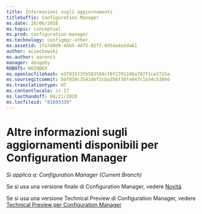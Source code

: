 ```yaml
---
title: Informazioni sugli aggiornamenti
titleSuffix: Configuration Manager
ms.date: 10/06/2016
ms.topic: conceptual
ms.prod: configuration-manager
ms.technology: configmgr-other
ms.assetid: 1fa7d0d9-4bb5-4475-82ff-0d5da4a3da61
author: aczechowski
ms.author: aaroncz
manager: dougeby
ROBOTS: NOINDEX
ms.openlocfilehash: e3f835f3fb583569cf0f2701188a787f1ce2715a
ms.sourcegitcommit: bbf820c35414bf2cba356f30fe047c1a34c5384d
ms.translationtype: HT
ms.contentlocale: it-IT
ms.lasthandoff: 04/21/2020
ms.locfileid: "81693339"
---
```

# <a name="learn-more-about-available-updates-for-configuration-manager"></a>Altre informazioni sugli aggiornamenti disponibili per Configuration Manager

*Si applica a: Configuration Manager (Current Branch)*

Se si usa una versione finale di Configuration Manager, vedere [Novità](https://technet.microsoft.com/library/mt622084.aspx)  

 Se si usa una versione Technical Preview di Configuration Manager, vedere [Technical Preview per Configuration Manager](https://technet.microsoft.com/library/mt595861.aspx)
